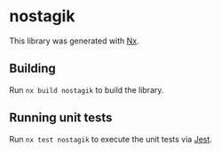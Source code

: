 # nostagik

This library was generated with [Nx](https://nx.dev).

## Building

Run `nx build nostagik` to build the library.

## Running unit tests

Run `nx test nostagik` to execute the unit tests via [Jest](https://jestjs.io).
